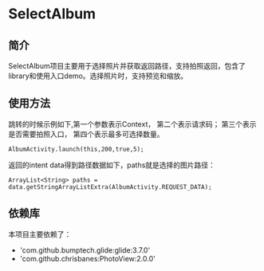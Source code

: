 SelectAlbum
====
## 简介
SelectAlbum项目主要用于选择照片并获取返回路径，支持拍照返回，包含了library和使用入口demo。选择照片时，支持预览和缩放。
## 使用方法
跳转的时候示例如下,第一个参数表示Context， 第二个表示请求码； 第三个表示是否需要拍照入口， 第四个表示最多可选择数量。

```
AlbumActivity.launch(this,200,true,5);
```
返回的intent data得到路径数据如下，paths就是选择的图片路径：

```
ArrayList<String> paths = data.getStringArrayListExtra(AlbumActivity.REQUEST_DATA);
```
## 依赖库
本项目主要依赖了：
* 'com.github.bumptech.glide:glide:3.7.0'
* 'com.github.chrisbanes:PhotoView:2.0.0'
